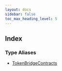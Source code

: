 ```yaml
---
layout: docs
sidebar: false
toc_max_heading_level: 5
---
```


## Index

### Type Aliases

- [TokenBridgeContracts](type-aliases/TokenBridgeContracts.md)
